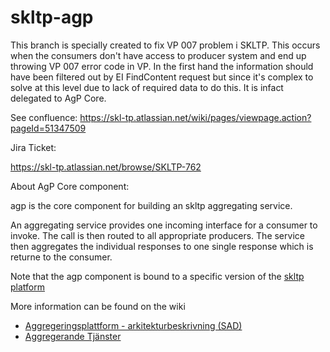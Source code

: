 skltp-agp
=========

This branch is specially created to fix VP 007 problem i SKLTP. This occurs when the consumers don't have access to producer system and end up throwing VP 007 error code in VP. In the first hand the information should have been filtered out by EI FindContent request but since it's complex to solve at this level due to lack of required data to do this. It is infact delegated to AgP Core.

See confluence:
https://skl-tp.atlassian.net/wiki/pages/viewpage.action?pageId=51347509

Jira Ticket:

https://skl-tp.atlassian.net/browse/SKLTP-762

About AgP Core component:

agp is the core component for building an skltp aggregating service.

An aggregating service provides one incoming interface for a consumer to invoke. The call is then routed to all appropriate producers. The service then aggregates the individual responses to one single response which is returne to the consumer.

Note that the agp component is bound to a specific version of the [skltp platform](https://skl-tp.atlassian.net/wiki/display/SKLTP/Release+information)

More information can be found on the wiki 
* [Aggregeringsplattform - arkitekturbeskrivning (SAD)](https://skl-tp.atlassian.net/wiki/pages/viewpage.action?pageId=1081368) 
* [Aggregerande Tjänster](https://skl-tp.atlassian.net/wiki/pages/viewpage.action?pageId=6160395)
